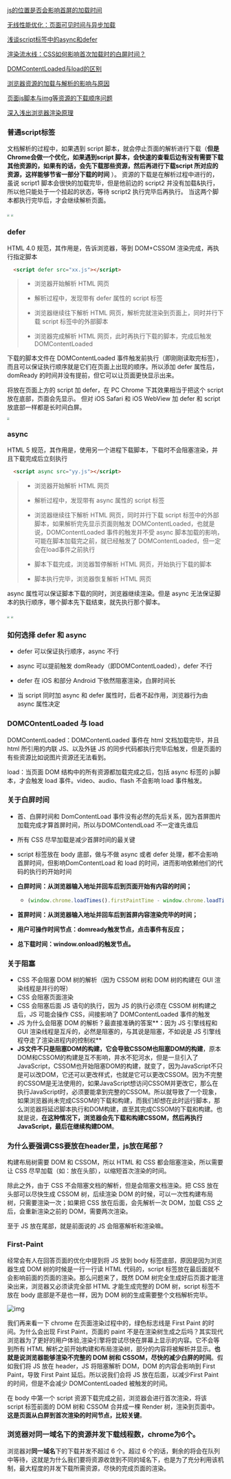 [js的位置是否会影响首屏的加载时间](https://blog.csdn.net/weixin_37722222/article/details/90021406)

[无线性能优化：页面可见时间与异步加载](https://fed.taobao.org/blog/taofed/do71ct/mobile-wpo-pageshow-async/)

[浅谈script标签中的async和defer](https://www.cnblogs.com/jiasm/p/7683930.html)

[渲染流水线：CSS如何影响首次加载时的白屏时间？](http://interview.poetries.top/browser/part5/lesson23.html#%E9%82%A3%E6%B8%B2%E6%9F%93%E6%B5%81%E6%B0%B4%E7%BA%BF%E4%B8%BA%E4%BB%80%E4%B9%88%E9%9C%80%E8%A6%81-cssom-%E5%91%A2%EF%BC%9F)

[DOMContentLoaded与load的区别](https://www.cnblogs.com/caizhenbo/p/6679478.html)

[浏览器资源的加载与解析的影响与原因](https://www.jianshu.com/p/2bc93efe0958)

[页面js脚本与img等资源的下载顺序问题](https://www.cnblogs.com/wuguanglin/p/JSAndImgLoadOrder.html)

[深入浅出浏览器渲染原理](https://github.com/ljianshu/Blog/issues/51)

### 普通script标签

文档解析的过程中，如果遇到 script 脚本，就会停止页面的解析进行下载（**但是Chrome会做一个优化，如果遇到script 脚本，会快速的查看后边有没有需要下载其他资源的，如果有的话，会先下载那些资源，然后再进行下载script 所对应的资源，这样能够节省一部分下载的时间** ）。
资源的下载是在解析过程中进行的，虽说 script1 脚本会很快的加载完毕，但是他前边的 script2 并没有加载&执行，所以他只能处于一个挂起的状态，等待 script2 执行完毕后再执行。
当这两个脚本都执行完毕后，才会继续解析页面。

<img src="https://user-images.githubusercontent.com/9568094/31619989-a874ae42-b25b-11e7-9a80-e0f644f27849.png" style="zoom:33%;" />

<img src="https://user-images.githubusercontent.com/9568094/31621391-39849b1a-b25f-11e7-9301-641b1bc07155.png" style="zoom:33%;" />

### defer

HTML 4.0 规范，其作用是，告诉浏览器，等到 DOM+CSSOM 渲染完成，再执行指定脚本

```html
  <script defer src="xx.js"></script>
```

> - 浏览器开始解析 HTML 网页
>
> - 解析过程中，发现带有 defer 属性的 script 标签
>
> - 浏览器继续往下解析 HTML 网页，解析完就渲染到页面上，同时并行下载 script 标签中的外部脚本
>
> - 浏览器完成解析 HTML 网页，此时再执行下载的脚本，完成后触发 DOMContentLoaded

下载的脚本文件在 DOMContentLoaded 事件触发前执行（即刚刚读取完</html>标签），而且可以保证执行顺序就是它们在页面上出现的顺序。所以添加 defer 属性后，domReady 的时间并没有提前，但它可以让页面更快显示出来。

将放在页面上方的 script 加 defer，在 PC Chrome 下其效果相当于把这个 script 放在底部，页面会先显示。 但对 iOS Safari 和 iOS WebView 加 defer 和 script 放底部一样都是长时间白屏。

<img src="https://user-images.githubusercontent.com/9568094/31621324-046d4a44-b25f-11e7-9d15-fe4d6a5726ae.png" style="zoom:33%;" />

### async

HTML 5 规范，其作用是，使用另一个进程下载脚本，下载时不会阻塞渲染，并且下载完成后立刻执行

```html
  <script async src="yy.js"></script>
```

> - 浏览器开始解析 HTML 网页
>
> - 解析过程中，发现带有 async 属性的 script 标签
>
> - 浏览器继续往下解析 HTML 网页，同时并行下载 script 标签中的外部脚本，如果解析完先显示页面则触发 DOMContentLoaded，也就是说，DOMContentLoaded 事件的触发并不受 async 脚本加载的影响，可能在脚本加载完之前，就已经触发了 DOMContentLoaded，但一定会在load事件之前执行
>
> - 脚本下载完成，浏览器暂停解析 HTML 网页，开始执行下载的脚本
>
> - 脚本执行完毕，浏览器恢复解析 HTML 网页

async 属性可以保证脚本下载的同时，浏览器继续渲染。但是 async 无法保证脚本的执行顺序，哪个脚本先下载结束，就先执行那个脚本。

<img src="https://user-images.githubusercontent.com/9568094/31621170-b4cc0ef8-b25e-11e7-9980-99feeb9f5042.png" style="zoom:33%;" />

<img src="https://user-images.githubusercontent.com/9568094/31622216-6c37db9c-b261-11e7-8bd3-79e5d4ddd4d0.png" style="zoom:33%;" />

### 如何选择 defer 和 async

- defer 可以保证执行顺序，async 不行

- async 可以提前触发 domReady（即DOMContentLoaded），defer 不行

- defer 在 iOS 和部分 Android 下依然阻塞渲染，白屏时间长

- 当 script 同时加 async 和 defer 属性时，后者不起作用，浏览器行为由 async 属性决定

### DOMCOntentLoaded 与 load

DOMContentLoaded：DOMContentLoaded 事件在 html 文档加载完毕，并且 html 所引用的内联 JS、以及外链 JS 的同步代码都执行完毕后触发，但是页面的有些资源比如说图片资源还无法看到。

load：当页面 DOM 结构中的所有资源都加载完成之后，包括 async 标签的 js脚本，才会触发 load 事件。video、audio、flash 不会影响 load 事件触发。

### 关于白屏时间

- 首、白屏时间和 DomContentLoad 事件没有必然的先后关系，因为首屏图片加载完成才算首屏时间，所以与DOMContendLoad 不一定谁先谁后

- 所有 CSS 尽早加载是减少首屏时间的最关键

- script 标签放在 body 底部，做与不做 async 或者 defer 处理，都不会影响首屏时间，但影响DomContentLoad 和 load 的时间，进而影响依赖他们的代码的执行的开始时间

- **白屏时间：从浏览器输入地址并回车后到页面开始有内容的时间；**

  - ```js
    (window.chrome.loadTimes().firstPaintTime - window.chrome.loadTimes().startLoadTime)*1000
    ```

- **首屏时间：从浏览器输入地址并回车后到首屏内容渲染完毕的时间；**

- **用户可操作时间节点：domready触发节点，点击事件有反应；**

- **总下载时间：window.onload的触发节点。**

### 关于阻塞

* CSS 不会阻塞 DOM 树的解析（因为 CSSOM 树和 DOM 树的构建在 GUI 渲染线程是并行的呀）
* CSS 会阻塞页面渲染
* CSS 会阻塞后面 JS 语句的执行，因为 JS 的执行必须在 CSSOM 树构建之后，JS 可能会操作 CSS，间接影响了 DOMContentLoaded 事件的触发
* JS 为什么会阻塞 DOM 的解析？最直接准确的答案**：因为 JS 引擎线程和 GUI 渲染线程是互斥的，必然是阻塞的，与其说是阻塞，不如说是 JS 引擎线程夺走了渲染进程内的控制权**
* **JS文件不只是阻塞DOM的构建，它会导致CSSOM也阻塞DOM的构建**，原本DOM和CSSOM的构建是互不影响，井水不犯河水，但是一旦引入了JavaScript，CSSOM也开始阻塞DOM的构建，就变了，因为JavaScript不只是可以改DOM，它还可以更改样式，也就是它可以更改CSSOM。因为不完整的CSSOM是无法使用的，如果JavaScript想访问CSSOM并更改它，那么在执行JavaScript时，必须要能拿到完整的CSSOM。所以就导致了一个现象，如果浏览器尚未完成CSSOM的下载和构建，而我们却想在此时运行脚本，那么浏览器将延迟脚本执行和DOM构建，直至其完成CSSOM的下载和构建。也就是说，**在这种情况下，浏览器会先下载和构建CSSOM，然后再执行JavaScript，最后在继续构建DOM**。

### 为什么要强调CSS要放在header里，js放在尾部？

构建布局树需要 DOM 和 CSSOM，所以 HTML 和 CSS 都会阻塞渲染，所以需要让 CSS 尽早加载（如：放在头部），以缩短首次渲染的时间。

除此之外，由于 CSS 不会阻塞文档的解析，但是会阻塞文档渲染。把 CSS 放在头部可以尽快生成 CSSOM 树，后续渲染 DOM 的时候，可以一次性构建布局树，只需要渲染一次；如果把 CSS 放在后面，会先解析一次 DOM，加载 CSS 之后，会重新渲染之前的 DOM，需要两次渲染。

至于 JS 放在尾部，就是前面说的 JS 会阻塞解析和渲染嘛。

### First-Paint

经常会有人在回答页面的优化中提到将 JS 放到 body 标签底部，原因是因为浏览器生成 DOM 树的时候是一行一行读 HTML 代码的，script 标签放在最后面就不会影响前面的页面的渲染。那么问题来了，既然 DOM 树完全生成好后页面才能渲染出来，浏览器又必须读完全部 HTML 才能生成完整的 DOM 树，script 标签不放在 body 底部是不是也一样，因为 DOM 树的生成需要整个文档解析完毕。

![img](https://images2015.cnblogs.com/blog/746387/201704/746387-20170407181912191-1031407943.png)

我们再来看一下 chrome 在页面渲染过程中的，绿色标志线是 First Paint 的时间。为什么会出现 First Paint，页面的 paint 不是在渲染树生成之后吗？其实现代浏览器为了更好的用户体验,渲染引擎将尝试尽快在屏幕上显示的内容。它不会等到所有 HTML 解析之前开始构建和布局渲染树，部分的内容将被解析并显示。**也就是说浏览器能够渲染不完整的 DOM 树和 CSSOM，尽快的减少白屏的时间**。假如我们将 JS 放在 header，JS 将阻塞解析 DOM，DOM 的内容会影响到 First Paint，导致 First Paint 延后。所以说我们会将 JS 放在后面，以减少First Paint的时间，但是不会减少 DOMContentLoaded 被触发的时间。

在 body 中第一个 script 资源下载完成之前，浏览器会进行首次渲染，将该 script 标签前面的 DOM 树和 CSSOM 合并成一棵 Render 树，渲染到页面中。**这是页面从白屏到首次渲染的时间节点，比较关键**。

### 浏览器对同一域名下的资源并发下载线程数，chrome为6个。

浏览器对**同一域名**下的下载并发不超过 6 个。超过 6 个的话，剩余的将会在队列中等待，这就是为什么我们要将资源收敛到不同的域名下，也是为了充分利用该机制，最大程度的并发下载所需资源，尽快的完成页面的渲染。

